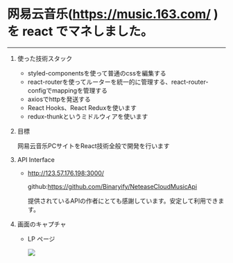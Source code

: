 # 网易云音乐(https://music.163.com/ )を react でマネしました。

***

1. 使った技術スタック

   + styled-componentsを使って普通のcssを編集する
   + react-routerを使ってルーターを統一的に管理する、react-router-configでmappingを管理する
   + axiosでhttpを発送する
   + React Hooks、React Reduxを使います
   + redux-thunkというミドルウィアを使います

2. 目標

   网易云音乐PCサイトをReact技術全般で開発を行います

3. API Interface

   - http://123.57.176.198:3000/

     github:https://github.com/Binaryify/NeteaseCloudMusicApi

     提供されているAPIの作者にとても感謝しています。安定して利用できます。

4. 画面のキャプチャ

   - LP ページ
   
     ![](https://github.com/wangxinyang/pic_library/blob/main/react-nymusic/shouye.png)
